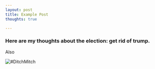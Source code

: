 ```yaml
---
layout: post
title: Example Post
thoughts: true

---
```

### Here are my thoughts about the election: get rid of trump.

Also

![#DitchMitch](/images/ditchmitch.jpeg)


<style> img {max-width: 100%; max-height: 200px; left: 50%; }</style>
